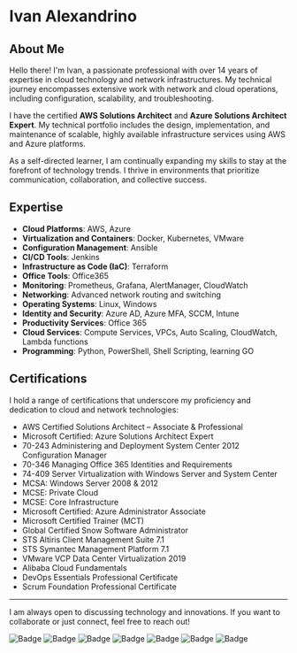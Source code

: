 # Ivan Alexandrino

## About Me

Hello there! I'm Ivan, a passionate professional with over 14 years of expertise in cloud technology and network infrastructures. My technical journey encompasses extensive work with network and cloud operations, including configuration, scalability, and troubleshooting. 

I have the certified **AWS Solutions Architect** and **Azure Solutions Architect Expert**. My technical portfolio includes the design, implementation, and maintenance of scalable, highly available infrastructure services using AWS and Azure platforms.

As a self-directed learner, I am continually expanding my skills to stay at the forefront of technology trends. I thrive in environments that prioritize communication, collaboration, and collective success.

## Expertise

- **Cloud Platforms**: AWS, Azure
- **Virtualization and Containers**: Docker, Kubernetes, VMware
- **Configuration Management**: Ansible
- **CI/CD Tools**: Jenkins
- **Infrastructure as Code (IaC)**: Terraform
- **Office Tools**: Office365
- **Monitoring**: Prometheus, Grafana, AlertManager, CloudWatch
- **Networking**: Advanced network routing and switching
- **Operating Systems**: Linux, Windows
- **Identity and Security**: Azure AD, Azure MFA, SCCM, Intune
- **Productivity Services**: Office 365
- **Cloud Services**: Compute Services, VPCs, Auto Scaling, CloudWatch, Lambda functions
- **Programming**: Python, PowerShell, Shell Scripting, learning GO

## Certifications

I hold a range of certifications that underscore my proficiency and dedication to cloud and network technologies:

- AWS Certified Solutions Architect – Associate & Professional
- Microsoft Certified: Azure Solutions Architect Expert
- 70-243 Administering and Deployment System Center 2012 Configuration Manager
- 70-346 Managing Office 365 Identities and Requirements
- 74-409 Server Virtualization with Windows Server and System Center
- MCSA: Windows Server 2008 & 2012
- MCSE: Private Cloud
- MCSE: Core Infrastructure
- Microsoft Certified: Azure Administrator Associate
- Microsoft Certified Trainer (MCT)
- Global Certified Snow Software Administrator
- STS Altiris Client Management Suite 7.1
- STS Symantec Management Platform 7.1
- VMware VCP Data Center Virtualization 2019
- Alibaba Cloud Fundamentals
- DevOps Essentials Professional Certificate
- Scrum Foundation Professional Certificate

---

I am always open to discussing technology and innovations. If you want to collaborate or just connect, feel free to reach out!

![Badge](./images/AWS_CloudPractitioner.png)
![Badge](./images/AWS-SA.png)
![Badge](./images/azure-administrator-associate-600x600.png)
![Badge](./images/azure-solutions-architect-expert-600x600.png)
![Badge](./images/MCSE_Cloud_Platform_and_Infrastructure-01.png)
![Badge](./images/MCT-24.png)
![Badge](./images/vmware_cert_VCPDCV2019.png)